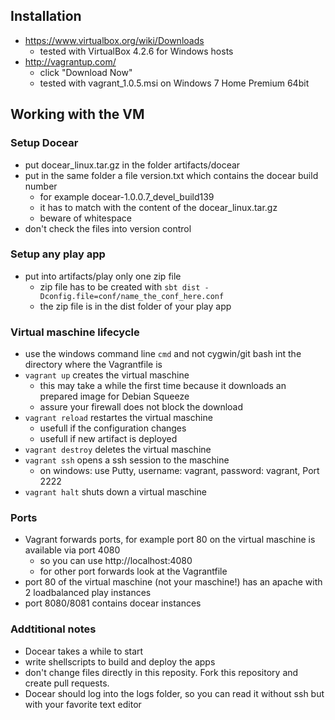 ## Installation

* https://www.virtualbox.org/wiki/Downloads
    * tested with VirtualBox 4.2.6 for Windows hosts 
* http://vagrantup.com/
     * click "Download Now"
	 * tested with vagrant_1.0.5.msi on Windows 7 Home Premium 64bit
	 
## Working with the VM

### Setup Docear

* put docear_linux.tar.gz in the folder artifacts/docear
* put in the same folder a file version.txt which contains the docear build number
    * for example docear-1.0.0.7_devel_build139
    * it has to match with the content of the docear_linux.tar.gz
    * beware of whitespace
* don't check the files into version control

### Setup any play app

* put into artifacts/play only one zip file
    * zip file has to be created with `sbt dist -Dconfig.file=conf/name_the_conf_here.conf`
    * the zip file is in the dist folder of your play app

### Virtual maschine lifecycle

* use the windows command line `cmd` and not cygwin/git bash int the directory where the Vagrantfile is
* `vagrant up` creates the virtual maschine
    * this may take a while the first time because it downloads an prepared image for Debian Squeeze
	* assure your firewall does not block the download
* `vagrant reload` restartes the virtual maschine
    * usefull if the configuration changes
	* usefull if new artifact is deployed
* `vagrant destroy` deletes the virtual maschine
* `vagrant ssh` opens a ssh session to the maschine
    * on windows: use Putty, username: vagrant, password: vagrant, Port 2222
* `vagrant halt` shuts down a virtual maschine

### Ports

* Vagrant forwards ports, for example port 80 on the virtual maschine is available via port 4080
    * so you can use http://localhost:4080
	* for other port forwards look at the Vagrantfile
* port 80 of the virtual maschine (not your maschine!) has an apache with 2 loadbalanced play instances
* port 8080/8081 contains docear instances

### Addtitional notes

* Docear takes a while to start
* write shellscripts to build and deploy the apps
* don't change files directly in this reposity. Fork this repository and create pull requests.
* Docear should log into the logs folder, so you can read it without ssh but with your favorite text editor
